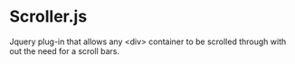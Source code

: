 Scroller.js
===========

Jquery plug-in that allows any &lt;div> container to be scrolled through with out the need for a scroll bars. 
